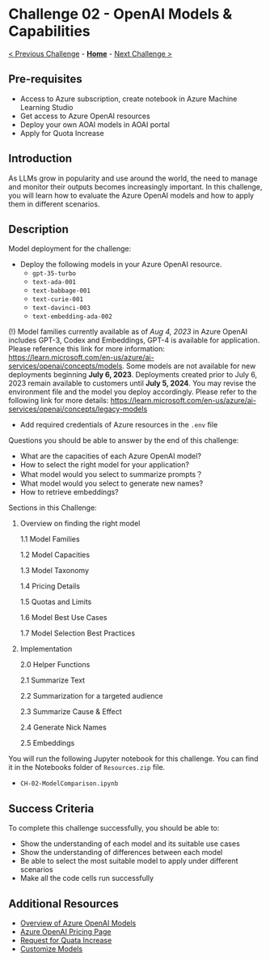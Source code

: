 # Challenge 02 - OpenAI Models & Capabilities

[< Previous Challenge](./Challenge-01.md) - **[Home](../README.md)** - [Next Challenge >](./Challenge-03.md)


## Pre-requisites

* Access to Azure subscription, create notebook in Azure Machine Learning Studio
* Get access to Azure OpenAI resources
* Deploy your own AOAI models in AOAI portal
* Apply for Quota Increase

## Introduction

As LLMs grow in popularity and use around the world, the need to manage and monitor their outputs becomes increasingly important. In this challenge, you will learn how to evaluate the Azure OpenAI models and how to apply them in different scenarios.

## Description
Model deployment for the challenge:
- Deploy the following models in your Azure OpenAI resource. 
  - `gpt-35-turbo`
  - `text-ada-001`
  - `text-babbage-001`
  - `text-curie-001`
  - `text-davinci-003`
  - `text-embedding-ada-002`
    
(!) Model families currently available as of _Aug 4, 2023_ in Azure OpenAI includes GPT-3, Codex and Embeddings, GPT-4 is available for application. Please reference this link for more information: https://learn.microsoft.com/en-us/azure/ai-services/openai/concepts/models.
Some models are not available for new deployments beginning **July 6, 2023**. Deployments created prior to July 6, 2023 remain available to customers until **July 5, 2024**. You may revise the environment file and the model you deploy accordingly. Please refer to the following link for more details: https://learn.microsoft.com/en-us/azure/ai-services/openai/concepts/legacy-models
  
- Add required credentials of Azure resources in the ``.env`` file

Questions you should be able to answer by the end of this challenge:
- What are the capacities of each Azure OpenAI model?
- How to select the right model for your application?
- What model would you select to summarize prompts？
- What model would you select to generate new names?
- How to retrieve embeddings?

Sections in this Challenge:
1. Overview on finding the right model

    1.1 Model Families
    
    1.2 Model Capacities

    1.3 Model Taxonomy

    1.4 Pricing Details

    1.5 Quotas and Limits

    1.6 Model Best Use Cases

    1.7 Model Selection Best Practices
2. Implementation

    2.0 Helper Functions

    2.1 Summarize Text

    2.2 Summarization for a targeted audience

    2.3 Summarize Cause & Effect

    2.4 Generate Nick Names

    2.5 Embeddings

You will run the following Jupyter notebook for this challenge. You can find it in the Notebooks folder of `Resources.zip` file.

- `CH-02-ModelComparison.ipynb`

## Success Criteria

To complete this challenge successfully, you should be able to:
- Show the understanding of each model and its suitable use cases
- Show the understanding of differences between each model
- Be able to select the most suitable model to apply under different scenarios
- Make all the code cells run successfully

## Additional Resources

- [Overview of Azure OpenAI Models](https://learn.microsoft.com/en-us/azure/cognitive-services/openai/concepts/models)
- [Azure OpenAI Pricing Page](https://azure.microsoft.com/en-us/pricing/details/cognitive-services/openai-service/)
- [Request for Quata Increase](https://customervoice.microsoft.com/Pages/ResponsePage.aspx?id=v4j5cvGGr0GRqy180BHbR4xPXO648sJKt4GoXAed-0pURVJWRU4yRTMxRkszU0NXRFFTTEhaT1g1NyQlQCN0PWcu)
- [Customize Models](https://learn.microsoft.com/en-us/azure/cognitive-services/openai/how-to/fine-tuning?pivots=programming-language-studio)
